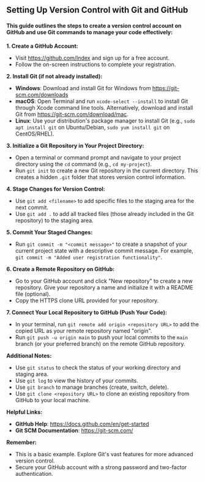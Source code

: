 ## Setting Up Version Control with Git and GitHub

#### This guide outlines the steps to create a version control account on GitHub and use Git commands to manage your code effectively:

**1. Create a GitHub Account:**

- Visit https://github.com/Index and sign up for a free account.
- Follow the on-screen instructions to complete your registration.

**2. Install Git (if not already installed):**

- **Windows**: Download and install Git for Windows from https://git-scm.com/downloads
- **macOS**: Open Terminal and run `xcode-select --install` to install Git through Xcode command line tools. Alternatively, download and install Git from https://git-scm.com/download/mac.
- **Linux**: Use your distribution's package manager to install Git (e.g., `sudo apt install git` on Ubuntu/Debian, `sudo yum install git` on CentOS/RHEL).

**3. Initialize a Git Repository in Your Project Directory:**

- Open a terminal or command prompt and navigate to your project directory using the `cd` command (e.g., `cd my-project`).
- Run `git init` to create a new Git repository in the current directory. This creates a hidden `.git` folder that stores version control information.

**4. Stage Changes for Version Control:**

- Use `git add <filename>` to add specific files to the staging area for the next commit.
- Use `git add .` to add all tracked files (those already included in the Git repository) to the staging area.

**5. Commit Your Staged Changes:**

- Run `git commit -m "<commit message>"` to create a snapshot of your current project state with a descriptive commit message. For example, `git commit -m "Added user registration functionality"`.

**6. Create a Remote Repository on GitHub:**

- Go to your GitHub account and click "New repository" to create a new repository.
  Give your repository a name and initialize it with a README file (optional).
- Copy the HTTPS clone URL provided for your repository.

**7. Connect Your Local Repository to GitHub (Push Your Code):**

- In your terminal, run `git remote add origin <repository URL>` to add the copied URL as your remote repository named "origin".
- Run `git push -u origin main` to push your local commits to the `main` branch (or your preferred branch) on the remote GitHub repository.

**Additional Notes:**

- Use `git status` to check the status of your working directory and staging area.
- Use `git log` to view the history of your commits.
- Use `git branch` to manage branches (create, switch, delete).
- Use `git clone <repository URL>` to clone an existing repository from GitHub to your local machine.

**Helpful Links:**

- **GitHub Help**: https://docs.github.com/en/get-started
- **Git SCM Documentation**: https://git-scm.com/

**Remember:**

- This is a basic example. Explore Git's vast features for more advanced version control.
- Secure your GitHub account with a strong password and two-factor authentication.
